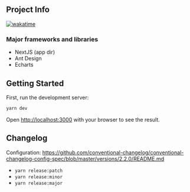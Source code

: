 ## Project Info

[![wakatime](https://wakatime.com/badge/user/4b06a6a1-8969-489e-9507-811aa31bac88/project/018e09f6-7621-4945-ac9c-7d2740281b85.svg)](https://wakatime.com/badge/user/4b06a6a1-8969-489e-9507-811aa31bac88/project/018e09f6-7621-4945-ac9c-7d2740281b85)

### Major frameworks and libraries

- NextJS (app dir)
- Ant Design
- Echarts

## Getting Started

First, run the development server:

```bash
yarn dev
```

Open [http://localhost:3000](http://localhost:3000) with your browser to see the result.

## Changelog

Configuration: https://github.com/conventional-changelog/conventional-changelog-config-spec/blob/master/versions/2.2.0/README.md

- `yarn release:patch`
- `yarn release:minor`
- `yarn release:major`
